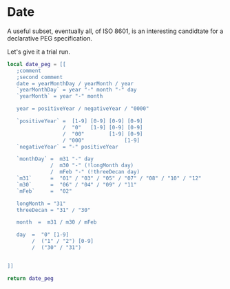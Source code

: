 # Date


A useful subset, eventually all, of ISO 8601, is an interesting candidtate for
a declarative PEG specification.


Let's give it a trial run.

```lua
local date_peg = [[
   ;comment
   ;second comment
   date = yearMonthDay / yearMonth / year
   `yearMonthDay` = year "-" month "-" day
   `yearMonth` = year "-" month

   year = positiveYear / negativeYear / "0000"

   `positiveYear` =  [1-9] [0-9] [0-9] [0-9]
                  /  "0"   [1-9] [0-9] [0-9]
                  /  "00"        [1-9] [0-9]
                  / "000"             [1-9]
   `negativeYear` = "-" positiveYear

   `monthDay` =  m31 "-" day
              /  m30 "-" (!longMonth day)
              /  mFeb "-" (!threeDecan day)
   `m31`      =  "01" / "03" / "05" / "07" / "08" / "10" / "12"
   `m30`      =  "06" / "04" / "09" / "11"
   `mFeb`     =  "02"

   longMonth = "31"
   threeDecan = "31" / "30"

   month  =  m31 / m30 / mFeb

   day  =  "0" [1-9]
        /  ("1" / "2") [0-9]
        /  ("30" / "31")


]]
```
```lua
return date_peg
```
